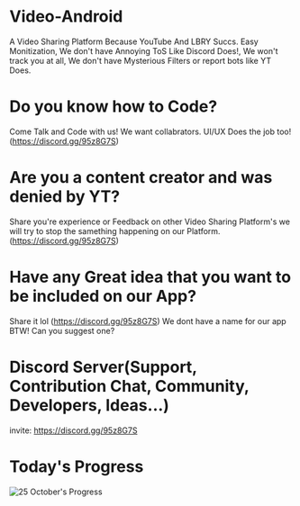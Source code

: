 # Video-Android
A Video Sharing Platform Because YouTube And LBRY Succs. Easy Monitization, We don't have Annoying ToS Like Discord Does!, We won't track you at all, We don't have Mysterious Filters or report bots like YT Does.

# Do you know how to Code?
Come Talk and Code with us! We want collabrators. UI/UX Does the job too! (https://discord.gg/95z8G7S)

# Are you a content creator and was denied by YT?
Share you're experience or Feedback on other Video Sharing Platform's we will try to stop the samething happening on our Platform. (https://discord.gg/95z8G7S)

# Have any Great idea that you want to be included on our App?
Share it lol (https://discord.gg/95z8G7S) We dont have a name for our app BTW! Can you suggest one?

# Discord Server(Support, Contribution Chat, Community, Developers, Ideas...)
invite: https://discord.gg/95z8G7S

# Today's Progress
![25 October's Progress](https://i.postimg.cc/y8p5f8v1/Screenshot-2020-10-25-at-2-45-21-PM.png)
